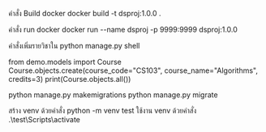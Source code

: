 คำสั่ง Build docker docker build -t dsproj:1.0.0 .

คำสั่ง run docker docker run --name dsproj -p 9999:9999 dsproj:1.0.0

คำสั่งเพิ่มรายวิชาใน python manage.py shell

from demo.models import Course Course.objects.create(course_code="CS103", course_name="Algorithms", credits=3) print(Course.objects.all())

python manage.py makemigrations python manage.py migrate

สร้าง venv ด้วยคำสั่ง python -m venv test
ใช้งาน venv ด้วยคำสั่ง .\test\Scripts\activate 
